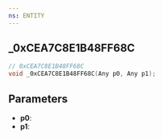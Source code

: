 ```yaml
---
ns: ENTITY
---
```

## _0xCEA7C8E1B48FF68C

```c
// 0xCEA7C8E1B48FF68C
void _0xCEA7C8E1B48FF68C(Any p0, Any p1);
```


## Parameters
* **p0**: 
* **p1**: 

